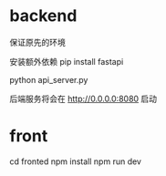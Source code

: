 # backend

保证原先的环境

安装额外依赖 pip install fastapi


python api_server.py


后端服务将会在 http://0.0.0.0:8080 启动

# front

cd fronted
npm install
npm run dev
